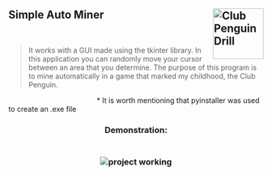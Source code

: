 ## Simple Auto Miner <img src="https://i.imgur.com/FJlVAqf.png" alt="Club Penguin Drill" width=100 height=100 align="right">

<br/>

> It works with a GUI made using the tkinter library. In this application you can randomly move your cursor between an area that you determine. The purpose of this program is to mine automatically in a game that marked my childhood, the Club Penguin.

⠀⠀⠀⠀⠀⠀⠀⠀⠀⠀⠀⠀⠀⠀⠀⠀⠀* It is worth mentioning that pyinstaller was used to create an .exe file
<br/>

<h3 align="CENTER"> Demonstration: <h3/>
<br/>

<div align="center">
<img src="https://i.imgur.com/tLieYHw.gif" alt="project working"/>
</div>
